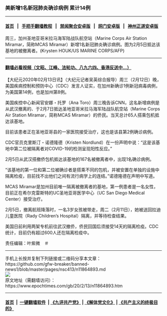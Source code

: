 ### 美新增1名新冠肺炎确诊病例 累计14例
------------------------

#### [首页](https://github.com/gfw-breaker/banned-news1/blob/master/README.md) &nbsp;&nbsp;|&nbsp;&nbsp; [手把手翻墙教程](https://github.com/gfw-breaker/guides/wiki) &nbsp;&nbsp;|&nbsp;&nbsp; [禁闻聚合安卓版](https://github.com/gfw-breaker/bn-android) &nbsp;&nbsp;|&nbsp;&nbsp; [网门安卓版](https://github.com/oGate2/oGate) &nbsp;&nbsp;|&nbsp;&nbsp; [神州正道安卓版](https://github.com/SzzdOgate/update) 



<div><img alt="" class="aligncenter wp-post-image" src="https://i.epochtimes.com/assets/uploads/2020/02/000_1OQ76V-600x400.jpg"/>
<div class="red16 caption">
 周三，加州圣地亚哥米拉马海军陆战队航空站（Marine Corps Air Station Miramar，简称MCAS Miramar）新增1名新冠肺炎确诊病例。图为2月5日抵达该基地的被撤离者。(Krysten HOUK/US MARINE CORPS/AFP)
</div>
</div><hr/>

#### [翻墙必看视频（文昭、江峰、法轮功、八九六四、香港反送中...）](http://167.172.214.107/home.html)

<div><p>
 【大纪元2020年02月13日讯】（大纪元记者吴英综合报导）周三（2月12日）晚，美国疾病控制和预防中心（CDC）发言人证实，在加州新确诊1例新冠病毒病例，为美国第14例，也是加州第8例。
</p>
<p>
 美国疾控中心新闻官安娜・托罗（Ana Toro）周三晚告诉CNN，这名新增病例是从武汉撤离的、于2月7日抵达圣地亚哥米拉马海军陆战队航空站（Marine Corps Air Station Miramar，简称MCAS Miramar）的侨民。当天总计65人搭乘包机抵达该基地。
</p>
<p>
 目前该患者正在圣地亚哥县的一家医院接受治疗，这也是该县第2例确诊病例。
</p>
<p>
 CDC官员克里斯汀・诺德隆德（Kristen Nordlund）在一份声明中说：“这是该基地中第二位被隔离者对COVID-19的检测呈现阳性反应。”
</p>
<p>
 2月5日从武汉搭撤侨包机抵达该基地的167名被撤离者中，出现1名确诊病例。
</p>
<p>
 “该基地的第一位和第二位被确诊者是搭乘不同的包机，并被安置在单独的设施中隔离检疫，目前找不出他们之间有流行病学上的连结。”诺德隆德在声明中写道。
</p>
<p>
 MCAS Miramar是加州目前唯一隔离被撤离者的基地，第一例患者是一名女性，目前正在希尔克雷斯特的UC圣地亚哥医学中心（UC San Diego Medical Center）接受治疗。
</p>
<p>
 2月5日，撤离航班降落时，一名3岁女孩被带走，周二（2月11日），她被送回拉迪儿童医院（Rady Children’s Hospital）隔离，并等待检查结果。
</p>
<p>
 美国日前利用两架专机前往武汉撤侨，侨民回国后须接受14天的隔离检疫。CDC统计，目前仍有超过600人还在隔离检疫中。
</p>
<p>
 责任编辑：叶紫微　＃
</p>
</div>
<hr/>
手机上长按并复制下列链接或二维码分享本文章：<br/>
https://github.com/gfw-breaker/banned-news1/blob/master/pages/nsc413/n11864893.md <br/>
<a href='https://github.com/gfw-breaker/banned-news1/blob/master/pages/nsc413/n11864893.md'><img src='https://github.com/gfw-breaker/banned-news1/blob/master/pages/nsc413/n11864893.md.png'/></a> <br/>
原文地址（需翻墙访问）：https://www.epochtimes.com/gb/20/2/13/n11864893.htm


------------------------
#### [首页](https://github.com/gfw-breaker/banned-news1/blob/master/README.md) &nbsp;|&nbsp; [一键翻墙软件](https://github.com/gfw-breaker/nogfw/blob/master/README.md) &nbsp;| [《九评共产党》](https://github.com/gfw-breaker/9ping.md/blob/master/README.md#九评之一评共产党是什么) | [《解体党文化》](https://github.com/gfw-breaker/jtdwh.md/blob/master/README.md) | [《共产主义的终极目的》](https://github.com/gfw-breaker/gczydzjmd.md/blob/master/README.md)


<img src='http://gfw-breaker.win/banned-news/pages/nsc413/n11864893.md' width='0px' height='0px'/>